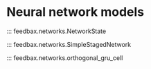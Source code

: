 # Neural network models

::: feedbax.networks.NetworkState

::: feedbax.networks.SimpleStagedNetwork

::: feedbax.networks.orthogonal_gru_cell